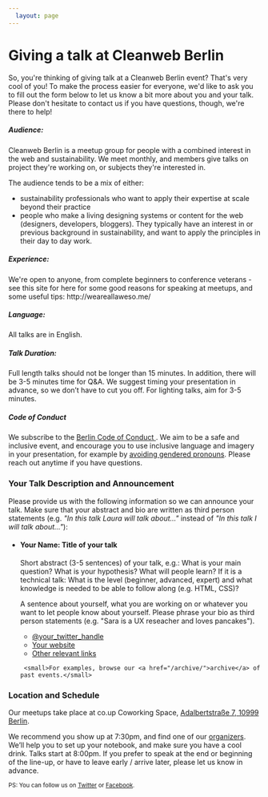 ```yaml
---
  layout: page
---
```


<h1>Giving a talk at Cleanweb Berlin</h1>

So, you're thinking of giving talk at a Cleanweb Berlin event? That's very cool of you! To make the process easier for everyone, we'd like to ask you to fill out the form below to let us know a bit more about you and your talk.
Please don't hesitate to contact us if you have questions, though, we're there to help!

<h5>Audience:</h5>
Cleanweb Berlin is a meetup group for people with a combined interest in the web and sustainability. We meet monthly, and members give talks on project they're working on, or subjects they're interested in.

The audience tends to be a mix of either:

- sustainability professionals who want to apply their expertise at scale beyond their practice
- people who make a living designing systems or content for the web (designers, developers, bloggers). They typically have an interest in or previous background in sustainability, and want to apply the principles in their day to day work.

<h5>Experience:</h5>
We're open to anyone, from complete beginners to conference veterans - see this site for here for some good reasons for speaking at meetups, and some useful tips: http://weareallaweso.me/

<h5>Language:</h5>
All talks are in English.

<h5>Talk Duration:</h5>
Full length talks should not be longer than 15 minutes. In addition, there will be 3-5 minutes time for Q&A. We suggest timing your presentation in advance, so we don’t have to cut you off. For lighting talks, aim for 3-5 minutes.

<h5>Code of Conduct</h5>
<p>
  We subscribe to the <a href="berlincodeofconduct.org">Berlin Code of Conduct </a>. We aim to be a safe and inclusive event, and encourage you to use inclusive language and imagery in your presentation, for example by <a href="http://geekfeminism.wikia.com/wiki/Nonsexist_language">avoiding gendered pronouns</a>. Please reach out anytime if you have questions.
</p>

<h3>Your Talk Description and Announcement</h3>

<p>
  Please provide us with the following information so we can announce your talk. Make sure that your abstract and bio are written as third person statements (e.g. <i>"In this talk Laura will talk about…"</i> instead of <i>"In this talk I will talk about…"</i>):
</p>

<ul class="talk-list">

   <li class="talk_example">
     <h4><span>Your Name:</span> Title of your talk</h4>
     <p>
       Short abstract (3-5 sentences) of your talk, e.g.: What is your main question? What is your hypothesis? What will people learn? If it is a technical talk: What is the level (beginner, advanced, expert) and what knowledge is needed to be able to follow along (e.g. HTML, CSS)?
     </p>
     <p class="talk__bio">
       A sentence about yourself, what you are working on or whatever you want to let people know about yourself. Please phrase your bio as third person statements (e.g. "Sara is a UX reseacher and loves pancakes").
     </p>
     <ul class="talk__links">
       <li><a href="#">@your_twitter_handle</a></li>
       <li><a href="#">Your website</a></li>
       <li><a href="#">Other relevant links</a></li>
     </ul>

     <small>For examples, browse our <a href="/archive/">archive</a> of past events.</small>

   </li>
</ul>

<h3 id="location">Location and Schedule</h3>

<p>
  Our meetups take place at co.up Coworking Space, <a href="https://maps.google.com/maps?f=q&source=s_q&hl=en&geocode=&q=Adalbertstra%C3%9Fe+7,+10999+Berlin,+Germany&sll=52.549636,13.666992&sspn=0.901874,1.851196&ie=UTF8&hq=&hnear=Adalbertstra%C3%9Fe+7,+Kreuzberg+10999+Berlin,+Germany&z=16">Adalbertstraße 7, 10999 Berlin</a>.
</p>
<p>
  We recommend you show up at 7:30pm, and find one of our <a href="#team">organizers</a>. We’ll help you to set up your notebook, and make sure you have a cool drink. Talks start at 8:00pm. If you prefer to speak at the end or beginning of the line-up, or have to leave early / arrive later, please let us know in advance.
</p>

<p>
  <small>PS: You can follow us on <a href="http://twitter.com/upfront_ug">Twitter</a> or <a href="http://www.facebook.com/up.front.ug">Facebook</a>.</small>
</p>
